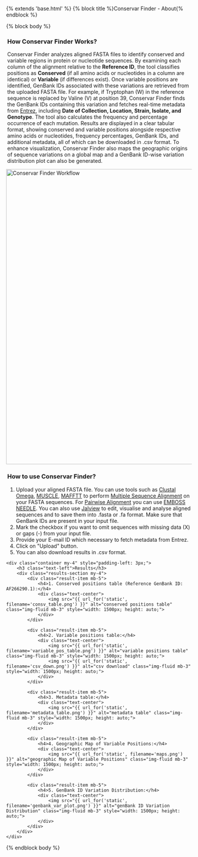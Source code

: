 {% extends 'base.html' %}
{% block title %}Conservar Finder - About{% endblock %}

{% block body %}
    <div class="container my-4" style="padding-left: 3px;">
        <h3 class="text-left">How Conservar Finder Works?</h3>
    </div>
    <div class="container my-4" style="padding-left: 3px;">
        <p class="text-align">
            Conservar Finder analyzes aligned FASTA files to identify conserved and variable regions in protein or nucleotide sequences. By examining each column of the alignment relative to the <b>Reference ID</b>, the tool classifies positions as <b>Conserved</b> (if all amino acids or nucleotides in a column are identical) or <b>Variable</b> (if differences exist). Once variable positions are identified, GenBank IDs associated with these variations are retrieved from the uploaded FASTA file. For example, if Tryptophan (W) in the reference sequence is replaced by Valine (V) at position 39, Conservar Finder finds the GenBank IDs containing this variation and fetches real-time metadata from <a href="https://www.ncbi.nlm.nih.gov/Web/Search/entrezfs.html">Entrez</a>, including <b>Date of Collection, Location, Strain, Isolate, and Genotype</b>. The tool also calculates the frequency and percentage occurrence of each mutation. Results are displayed in a clear tabular format, showing conserved and variable positions alongside respective amino acids or nucleotides, frequency percentages, GenBank IDs, and additional metadata, all of which can be downloaded in .csv format. To enhance visualization, Conservar Finder also maps the geographic origins of sequence variations on a global map and a GenBank ID-wise variation distribution plot can also be generated.
        </p>
    </div>
    <div class="container my-4">
        <div class="row">
            <!-- Column for the image -->
            <div class="d-flex justify-content-center align-items-center">
                <img src="{{ url_for('static', filename='Input-hz.png') }}" alt="Conservar Finder Workflow" class="img-fluid" style="width: 800px; height: auto;">
            </div>
        </div>
    </div>
    <div class="container my-4" style="padding-left: 3px;">
        <h3 class="text-left">How to use Conservar Finder?</h3>
    </div>
    <div class="container my-4" style="padding-left: 3px;">
        <ol class="text-align">
            <li>Upload your aligned FASTA file. You can use tools such as <a href="https://www.ebi.ac.uk/jdispatcher/msa/clustalo">Clustal Omega</a>, <a href="https://www.ebi.ac.uk/jdispatcher/msa/muscle?stype=protein">MUSCLE</a>, <a href="https://mafft.cbrc.jp/alignment/server/index.html">MAFFTT</a> to perform <a href="https://en.wikipedia.org/wiki/Multiple_sequence_alignment">Multiple Sequence Alignment</a> on your FASTA sequences. For <a href="https://en.wikipedia.org/wiki/Sequence_alignment#Pairwise_alignment">Pairwise Alignment</a> you can use <a href="https://www.ebi.ac.uk/jdispatcher/psa/emboss_needle">EMBOSS NEEDLE</a>. You can also use <a href="https://www.jalview.org/">Jalview</a> to edit, visualise and analyse aligned sequences and to save them into .fasta or .fa format. Make sure that GenBank IDs are present in your input file.</li>
            <li>Mark the checkbox if you want to omit sequences with missing data (X) or gaps (-) from your input file.</li>
            <li>Provide your E-mail ID which necessary to fetch metadata from Entrez.</li>
            <li>Click on "Upload" button.</li>
            <li>You can also download results in .csv format.</li>
        </ol>
    </div>

    <div class="container my-4" style="padding-left: 3px;">
        <h3 class="text-left">Results</h3>
        <div class="results-section my-4">
            <div class="result-item mb-5">
                <h4>1. Conserved positions table (Reference GenBank ID: AF266290.1):</h4>
                <div class="text-center">
                    <img src="{{ url_for('static', filename='consv_table.png') }}" alt="conserved positions table" class="img-fluid mb-3" style="width: 1500px; height: auto;">
                </div>
            </div>
            
            <div class="result-item mb-5">
                <h4>2. Variable positions table:</h4>
                <div class="text-center">
                    <img src="{{ url_for('static', filename='variable_pos_table.png') }}" alt="variable positions table" class="img-fluid mb-3" style="width: 1500px; height: auto;">
                    <img src="{{ url_for('static', filename='csv_down.png') }}" alt="csv download" class="img-fluid mb-3" style="width: 1500px; height: auto;">
                </div>
            </div>
            
            <div class="result-item mb-5">
                <h4>3. Metadata table:</h4>
                <div class="text-center">
                    <img src="{{ url_for('static', filename='metadata_table.png') }}" alt="metadata table" class="img-fluid mb-3" style="width: 1500px; height: auto;">
                </div>
            </div>
            
            <div class="result-item mb-5">
                <h4>4. Geographic Map of Variable Positions:</h4>
                <div class="text-center">
                    <img src="{{ url_for('static', filename='maps.png') }}" alt="geographic Map of Variable Positions" class="img-fluid mb-3" style="width: 1500px; height: auto;">
                </div>
            </div>
            
            <div class="result-item mb-5">
                <h4>5. GenBank ID Variation Distribution:</h4>
                <div class="text-center">
                    <img src="{{ url_for('static', filename='genbank_var_plot.png') }}" alt="genBank ID Variation Distribution" class="img-fluid mb-3" style="width: 1500px; height: auto;">
                </div>
            </div>
        </div>
    </div>
{% endblock body %}
      

    

